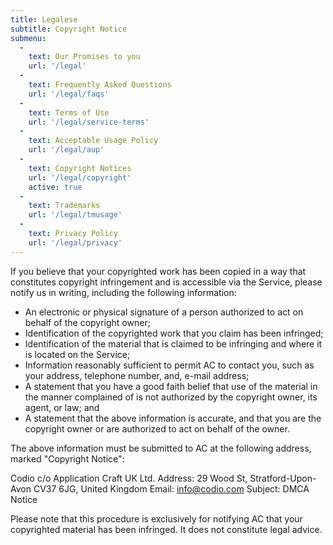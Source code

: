 ```yaml
---
title: Legalese
subtitle: Copyright Notice
submenu:
  -
    text: Our Promises to you
    url: '/legal'
  -
    text: Frequently Asked Questions
    url: '/legal/faqs'
  -
    text: Terms of Use
    url: '/legal/service-terms'
  -
    text: Acceptable Usage Policy
    url: '/legal/aup'
  -
    text: Copyright Notices
    url: '/legal/copyright'
    active: true    
  -
    text: Trademarks
    url: '/legal/tmusage'
  -
    text: Privacy Policy
    url: '/legal/privacy'
---
```


If you believe that your copyrighted work has been copied in a way that constitutes copyright infringement and is accessible via the Service, please notify us in writing, including the following information:

 - An electronic or physical signature of a person authorized to act on behalf of the copyright owner;
 - Identification of the copyrighted work that you claim has been infringed;
 - Identification of the material that is claimed to be infringing and where it is located on the Service;
 - Information reasonably sufficient to permit AC to contact you, such as your address, telephone number, and, e-mail address;
 - A statement that you have a good faith belief that use of the material in the manner complained of is not authorized by the copyright owner, its agent, or law; and
 - A statement that the above information is accurate, and that you are the copyright owner or are authorized to act on behalf of the owner.

The above information must be submitted to AC at the following address, marked "Copyright Notice":

Codio
c/o Application Craft UK Ltd.
Address: 29 Wood St, Stratford-Upon-Avon CV37 6JG, United Kingdom
Email: info@codio.com
Subject: DMCA Notice

Please note that this procedure is exclusively for notifying AC that your copyrighted material has been infringed. It does not constitute legal advice.